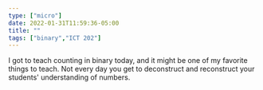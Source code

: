 ```yaml
---
type: ["micro"]
date: 2022-01-31T11:59:36-05:00
title: ""
tags: ["binary","ICT 202"]
---
```

I got to teach counting in binary today, and it might be one of my favorite things to teach. Not every day you get to deconstruct and reconstruct your students' understanding of numbers.
